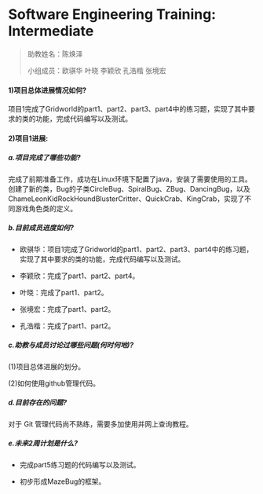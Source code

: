 # Software Engineering Training: Intermediate
>  助教姓名：陈焕泽    
>
> 小组成员：欧骐华 叶晓 李颖欣 孔浩楷 张境宏

#### 1)项目总体进展情况如何?

​	项目1完成了Gridworld的part1、part2、part3、part4中的练习题，实现了其中要求的类的功能，完成代码编写以及测试。

#### 2)项目1进展:

##### a.项目完成了哪些功能?

​	完成了前期准备工作，成功在Linux环境下配置了java，安装了需要使用的工具。创建了新的类，Bug的子类CircleBug、SpiralBug、ZBug、DancingBug，以及 ChameLeonKidRockHoundBlusterCritter、QuickCrab、KingCrab，实现了不同游戏角色类的定义。

##### b.目前成员进度如何?

* 欧骐华：项目1完成了Gridworld的part1、part2、part3、part4中的练习题，实现了其中要求的类的功能，完成代码编写以及测试。

* 李颖欣：完成了part1、part2、part4。
* 叶晓：完成了part1、part2。
* 张境宏：完成了part1、part2。
* 孔浩楷：完成了part1、part2。

##### c.助教与成员讨论过哪些问题(何时何地)?

(1)项目总体进展的划分。

(2)如何使用github管理代码。

##### d.目前存在的问题?

对于 Git 管理代码尚不熟练，需要多加使用并网上查询教程。

##### e.未来2周计划是什么?

* 完成part5练习题的代码编写以及测试。

* 初步形成MazeBug的框架。
